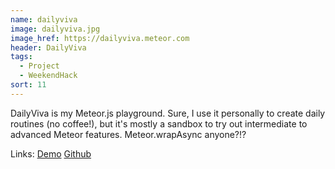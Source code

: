 ```yaml
---
name: dailyviva
image: dailyviva.jpg
image_href: https://dailyviva.meteor.com
header: DailyViva
tags:
  - Project
  - WeekendHack
sort: 11
---
```

DailyViva is my Meteor.js playground. Sure, I use it personally to create daily routines (no coffee!), but it's mostly a sandbox to try out intermediate to advanced Meteor features. Meteor.wrapAsync anyone?!?</p>

Links: [Demo](https://dailyviva.meteor.com) [Github](https://github.com/chadokruse/dailyviva)
